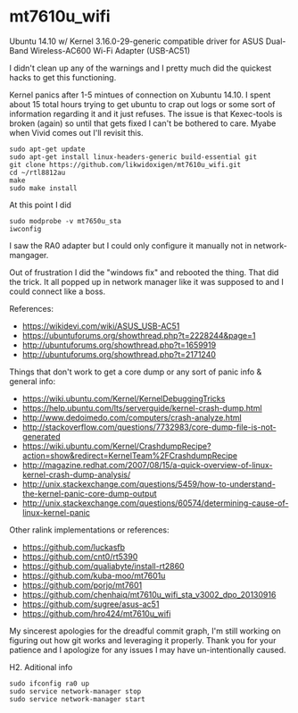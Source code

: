 # mt7610u_wifi
Ubuntu 14.10 w/ Kernel 3.16.0-29-generic compatible driver for ASUS Dual-Band Wireless-AC600 Wi-Fi Adapter (USB-AC51)

I didn't clean up any of the warnings and I pretty much did the quickest hacks to get this functioning.

Kernel panics after 1-5 mintues of connection on Xubuntu 14.10. I spent about 15 total hours trying to get ubuntu to crap out logs or some sort of information regarding it and it just refuses. The issue is that Kexec-tools is broken (again) so until that gets fixed I can't be bothered to care. Myabe when Vivid comes out I'll revisit this.

```
sudo apt-get update
sudo apt-get install linux-headers-generic build-essential git
git clone https://github.com/likwidoxigen/mt7610u_wifi.git
cd ~/rtl8812au
make
sudo make install
```
  

At this point I did 
```
sudo modprobe -v mt7650u_sta
iwconfig
```

I saw the RA0 adapter but I could only configure it manually not in network-mangager. 

Out of frustration I did the "windows fix" and rebooted the thing. That did the trick.
It all popped up in network manager like it was supposed to and I could connect like a boss.



References:
- https://wikidevi.com/wiki/ASUS_USB-AC51
- https://ubuntuforums.org/showthread.php?t=2228244&page=1
- http://ubuntuforums.org/showthread.php?t=1659919
- http://ubuntuforums.org/showthread.php?t=2171240


Things that don't work to get a core dump or any sort of panic info & general info:
- https://wiki.ubuntu.com/Kernel/KernelDebuggingTricks  
- https://help.ubuntu.com/lts/serverguide/kernel-crash-dump.html
- http://www.dedoimedo.com/computers/crash-analyze.html
- http://stackoverflow.com/questions/7732983/core-dump-file-is-not-generated
- https://wiki.ubuntu.com/Kernel/CrashdumpRecipe?action=show&redirect=KernelTeam%2FCrashdumpRecipe
- http://magazine.redhat.com/2007/08/15/a-quick-overview-of-linux-kernel-crash-dump-analysis/
- http://unix.stackexchange.com/questions/5459/how-to-understand-the-kernel-panic-core-dump-output
- http://unix.stackexchange.com/questions/60574/determining-cause-of-linux-kernel-panic


Other ralink implementations or references:
- https://github.com/luckasfb
- https://github.com/cnt0/rt5390
- https://github.com/qualiabyte/install-rt2860
- https://github.com/kuba-moo/mt7601u
- https://github.com/porjo/mt7601
- https://github.com/chenhaiq/mt7610u_wifi_sta_v3002_dpo_20130916
- https://github.com/sugree/asus-ac51
- https://github.com/hro424/mt7610u_wifi

My sincerest apologies for the dreadful commit graph, I'm still working on figuring out how git works and leveraging it properly. Thank you for your patience and I apologize for any issues I may have un-intentionally caused.

H2. Aditional info
```
sudo ifconfig ra0 up
sudo service network-manager stop
sudo service network-manager start
```
